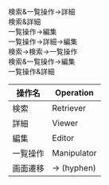 検索&一覧操作→詳細  
検索&詳細  
一覧操作→編集  
一覧操作→詳細→編集  
検索→検索→一覧操作  
検索&一覧操作→編集  
一覧操作&詳細  



| 操作名  | Operation   |
|------|-------------|
| 検索   | Retriever   |
| 詳細   | Viewer      |
| 編集   | Editor      |
| 一覧操作 | Manipulator |
| 画面遷移 | → (hyphen)  |